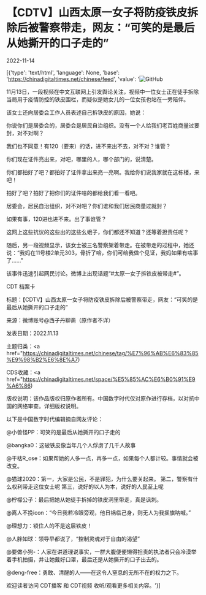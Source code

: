 # 【CDTV】山西太原一女子将防疫铁皮拆除后被警察带走，网友：“可笑的是最后从她撕开的口子走的”

2022-11-14

[{'type': 'text/html', 'language': None, 'base': 'https://chinadigitaltimes.net/chinese/feed', 'value': '![GitHub](https://chinadigitaltimes.net/chinese/files/2022/11/截屏2022-11-14-18.03.46-768x431.png)

11月13日，一段视频在中文互联网上引发舆论关注，视频中一位女士正在徒手拆除当局用于疫情防控的铁皮围栏，而疑似是她女儿的一位女孩也站在一旁陪伴。

该女士还向居委会工作人员表述自己拆铁皮的原因，她说：



你说你们是居委会的，居委会是居民自治组织。没有一个人给我们老百姓商量过要封，对不对啊？

我们也不同意！有120（要来）的话，进不来出不去，对不对？谁管？

你们现在证件亮出来，对吧，哪里的人，哪个部门的，说清楚。

你们都拍好了吧？都拍好了证件拿出来亮一亮啊。我给你们说我家就在这栋楼，来吧！

拍好了吧？拍好了把你们的证件啥的都给我们看一看吧。

居委会，居民自治组织，对不对吧？你们谁和我们居民商量过就封？

如果有事，120进也进不来。出了事谁管？

这网上这些抗议的这些出的这些幺蛾子，你们都还不知道？还等着担责任呢？



随后，另一段视频显示，该女士被三名警察架着带走。在被带走的过程中，她还说：“我妈在11号楼2单元303，骨折了哈，你们可给我做个见证，我妈如果有啥事了&#8230;&#8230;&quot;

该事件迅速引起网民讨论。微博上出现话题“#太原一女子拆铁皮被带走#”。



CDT 档案卡

标题：【CDTV】山西太原一女子将防疫铁皮拆除后被警察带走，网友：“可笑的是最后从她撕开的口子走的”

来源：微博账号@西子丹聊斋（原作者不详）

发表日期：2022.11.13

主题归类：<a href="https://chinadigitaltimes.net/chinese/tag/%E7%96%AB%E6%83%85%E9%98%B2%E6%8E%A7)

CDS收藏：<a href="https://chinadigitaltimes.net/space/%E5%85%AC%E6%B0%91%E9%A6%86)

版权说明：该作品版权归原作者所有。中国数字时代仅对原作进行存档，以对抗中国的网络审查。详细版权说明。





以下是中国数字时代编辑摘自网友评论：



@小兽怪PP：可笑的是最后从她撕开的口子走的

@bangka0：这破铁皮像当年几个人俘虏了几千人故事

@干枯R_ose：如果帮她的人多一点，再多一点，如果每个人都计较。事情就会被改变。

@猫球2020：第一，大家是公民，不是罪犯，为什么要关起来。 第二，警察有什么权利带走这位女士呢 第三，说好的以人为本，说好的人民至上呢

@柠檬公子：最后把她从她徒手拆掉的铁皮洞里带走，真是讽刺。

@离人不挽icon：“今日我若冷眼旁观，他日祸临己身，则无人为我摇旗呐喊。”

@理想力：锁住人的不是这层铁皮！

@人胖如球：领导早都说了，“控制灵魂对于自由的渴望”

@要做小狗-：人家在讲道理说事实，一群大腹便便懒得担责的执法者只会冷漠举着手机拍摄，并让她戴好口罩，最后还是从她撕开的口子出去的。

@deng-free：勇敢、清醒的人——在这令人窒息的无所不在的权力之下。



欢迎读者访问 CDT播客 和 CDT视频 收听/观看更多相关内容。'}]